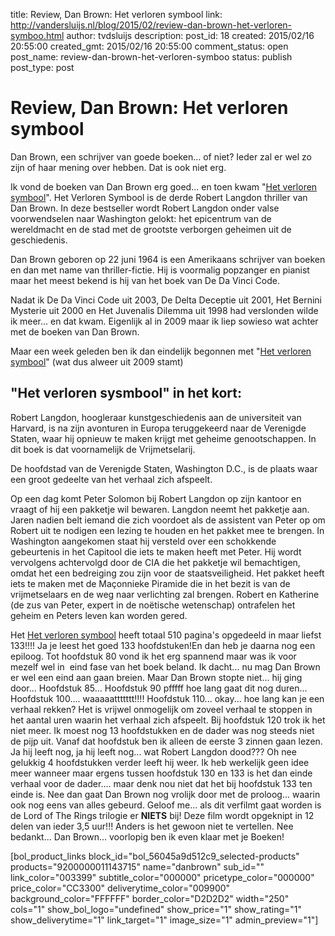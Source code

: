 title: Review, Dan Brown: Het verloren symbool
link: http://vandersluijs.nl/blog/2015/02/review-dan-brown-het-verloren-symboo.html
author: tvdsluijs
description: 
post_id: 18
created: 2015/02/16 20:55:00
created_gmt: 2015/02/16 20:55:00
comment_status: open
post_name: review-dan-brown-het-verloren-symboo
status: publish
post_type: post

# Review, Dan Brown: Het verloren symbool

Dan Brown, een schrijver van goede boeken... of niet? Ieder zal er wel zo zijn of haar mening over hebben. Dat is ook niet erg.

Ik vond de boeken van Dan Brown erg goed... en toen kwam "[Het verloren symbool](https://partnerprogramma.bol.com/click/click?p=1&t=url&s=31662&f=TXL&url=http%3A%2F%2Fwww.bol.com%2Fnl%2Fp%2Fhet-verloren-symbool%2F9200000011143715%2F&name=verlorensymbool)". Het Verloren Symbool is de derde Robert Langdon thriller van Dan Brown. In deze bestseller wordt Robert Langdon onder valse voorwendselen naar Washington gelokt: het epicentrum van de wereldmacht en de stad met de grootste verborgen geheimen uit de geschiedenis. 

Dan Brown geboren op 22 juni 1964 is een Amerikaans schrijver van boeken en dan met name van thriller-fictie. Hij is voormalig popzanger en pianist maar het meest bekend is hij van het boek van De Da Vinci Code.

Nadat ik De Da Vinci Code uit 2003, De Delta Deceptie uit 2001, Het Bernini Mysterie uit 2000 en Het Juvenalis Dilemma uit 1998 had verslonden wilde ik meer... en dat kwam. Eigenlijk al in 2009 maar ik liep sowieso wat achter met de boeken van Dan Brown.

Maar een week geleden ben ik dan eindelijk begonnen met "[Het verloren symbool](https://partnerprogramma.bol.com/click/click?p=1&t=url&s=31662&f=TXL&url=http%3A%2F%2Fwww.bol.com%2Fnl%2Fp%2Fhet-verloren-symbool%2F9200000011143715%2F&name=verlorensymbool)" (wat dus alweer uit 2009 stamt)

## "Het verloren sysmbool" in het kort:

Robert Langdon, hoogleraar kunstgeschiedenis aan de universiteit van Harvard, is na zijn avonturen in Europa teruggekeerd naar de Verenigde Staten, waar hij opnieuw te maken krijgt met geheime genootschappen. In dit boek is dat voornamelijk de Vrijmetselarij.

De hoofdstad van de Verenigde Staten, Washington D.C., is de plaats waar een groot gedeelte van het verhaal zich afspeelt.

Op een dag komt Peter Solomon bij Robert Langdon op zijn kantoor en vraagt of hij een pakketje wil bewaren. Langdon neemt het pakketje aan. Jaren nadien belt iemand die zich voordoet als de assistent van Peter op om Robert uit te nodigen een lezing te houden en het pakket mee te brengen. In Washington aangekomen staat hij versteld over een schokkende gebeurtenis in het Capitool die iets te maken heeft met Peter. Hij wordt vervolgens achtervolgd door de CIA die het pakketje wil bemachtigen, omdat het een bedreiging zou zijn voor de staatsveiligheid. Het pakket heeft iets te maken met de Maçonnieke Piramide die in het bezit is van de vrijmetselaars en de weg naar verlichting zal brengen. Robert en Katherine (de zus van Peter, expert in de noëtische wetenschap) ontrafelen het geheim en Peters leven kan worden gered.

Het [Het verloren symbool](https://partnerprogramma.bol.com/click/click?p=1&t=url&s=31662&f=TXL&url=http%3A%2F%2Fwww.bol.com%2Fnl%2Fp%2Fhet-verloren-symbool%2F9200000011143715%2F&name=verlorensymbool) heeft totaal 510 pagina's opgedeeld in maar liefst 133!!!! Ja je leest het goed 133 hoofdstuken!En dan heb je daarna nog een epiloog. Tot hoofdstuk 80 vond ik het erg spannend maar was ik voor mezelf wel in  eind fase van het boek beland. Ik dacht... nu mag Dan Brown er wel een eind aan gaan breien. Maar Dan Brown stopte niet... hij ging door... Hoofdstuk 85... Hoofdstuk 90 pfffff hoe lang gaat dit nog duren... Hoofdstuk 100.... waaaaattttttt!!!! Hoofdstuk 110... okay... hoe lang kan je een verhaal rekken? Het is vrijwel onmogelijk om zoveel verhaal te stoppen in het aantal uren waarin het verhaal zich afspeelt. Bij hoofdstuk 120 trok ik het niet meer. Ik moest nog 13 hoofdstukken en de dader was nog steeds niet de pijp uit. Vanaf dat hoofdstuk ben ik alleen de eerste 3 zinnen gaan lezen. Ja hij leeft nog, ja hij leeft nog... wat Robert Langdon dood??? Oh nee gelukkig 4 hoofdstukken verder leeft hij weer. Ik heb werkelijk geen idee meer wanneer maar ergens tussen hoofdstuk 130 en 133 is het dan einde verhaal voor de dader.... maar denk nou niet dat het bij hoofdstuk 133 ten einde is. Nee dan gaat Dan Brown nog vrolijk door met de proloog... waarin ook nog eens van alles gebeurd. Geloof me... als dit verfilmt gaat worden is de Lord of The Rings trilogie er **NIETS** bij! Deze film wordt opgeknipt in 12 delen van ieder 3,5 uur!!! Anders is het gewoon niet te vertellen. Nee bedankt... Dan Brown... voorlopig ben ik even klaar met je Boeken! 

[bol_product_links block_id="bol_56045a9d512c9_selected-products" products="9200000011143715" name="danbrown" sub_id="" link_color="003399" subtitle_color="000000" pricetype_color="000000" price_color="CC3300" deliverytime_color="009900" background_color="FFFFFF" border_color="D2D2D2" width="250" cols="1" show_bol_logo="undefined" show_price="1" show_rating="1" show_deliverytime="1" link_target="1" image_size="1" admin_preview="1"]